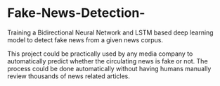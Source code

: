 # Fake-News-Detection-
Training a Bidirectional Neural Network and LSTM based deep learning model to detect fake news from a given news corpus.

This project could be practically used by any media company to automatically predict whether the circulating news is fake or not. The process could be done automatically without having humans manually review thousands of news related articles.

